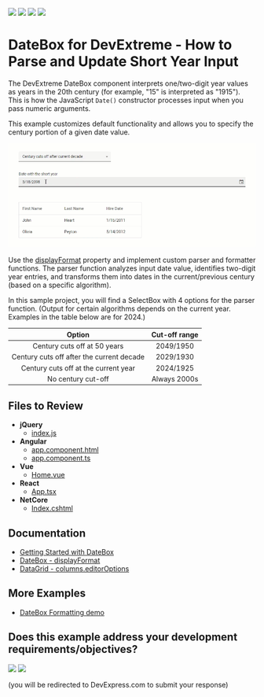 <!-- default badges list -->
![](https://img.shields.io/endpoint?url=https://codecentral.devexpress.com/api/v1/VersionRange/744047123/23.2.3%2B)
[![](https://img.shields.io/badge/Open_in_DevExpress_Support_Center-FF7200?style=flat-square&logo=DevExpress&logoColor=white)](https://supportcenter.devexpress.com/ticket/details/T1211517)
[![](https://img.shields.io/badge/📖_How_to_use_DevExpress_Examples-e9f6fc?style=flat-square)](https://docs.devexpress.com/GeneralInformation/403183)
[![](https://img.shields.io/badge/💬_Leave_Feedback-feecdd?style=flat-square)](#does-this-example-address-your-development-requirementsobjectives)
<!-- default badges end -->
# DateBox for DevExtreme - How to Parse and Update Short Year Input

The DevExtreme DateBox component interprets one/two-digit year values as years in the 20th century (for example, "15" is interpreted as "1915"). This is how the JavaScript `Date()` constructor processes input when you pass numeric arguments.

This example customizes default functionality and allows you to specify the century portion of a given date value.  

![DateBox - standalone and in DataGrid - with parsed short dates](/date-box-parse-short-year-format.gif)

Use the [displayFormat](https://js.devexpress.com/Documentation/ApiReference/UI_Components/dxDateBox/Configuration/#displayFormat) property and implement custom parser and formatter functions. The parser function analyzes input date value, identifies two-digit year entries, and transforms them into dates in the current/previous century (based on a specific algorithm).

In this sample project, you will find a SelectBox with 4 options for the parser function. (Output for certain algorithms depends on the current year. Examples in the table below are for 2024.)

| Option | Cut-off range |
|:------:|:-------------:|
| Century cuts off at 50 years | 2049/1950 |
| Century cuts off after the current decade | 2029/1930 |
| Century cuts off at the current year | 2024/1925 |
| No century cut-off | Always 2000s |

## Files to Review

- **jQuery**
    - [index.js](jQuery/src/index.js)
- **Angular**
    - [app.component.html](Angular/src/app/app.component.html)
    - [app.component.ts](Angular/src/app/app.component.ts)
- **Vue**
    - [Home.vue](Vue/src/components/HomeContent.vue)
- **React**
    - [App.tsx](React/src/App.tsx)
- **NetCore**    
    - [Index.cshtml](ASP.NET%20Core/Views/Home/Index.cshtml)

## Documentation

- [Getting Started with DateBox](https://js.devexpress.com/Documentation/Guide/UI_Components/DateBox/Getting_Started_with_DateBox/)
- [DateBox - displayFormat](https://js.devexpress.com/Documentation/ApiReference/UI_Components/dxDateBox/Configuration/#displayFormat)
- [DataGrid - columns.editorOptions](https://js.devexpress.com/Documentation/ApiReference/UI_Components/dxDataGrid/Configuration/columns/#editorOptions)

## More Examples

- [DateBox Formatting demo](https://js.devexpress.com/Demos/WidgetsGallery/Demo/DateBox/Formatting/)
<!-- feedback -->
## Does this example address your development requirements/objectives?

[<img src="https://www.devexpress.com/support/examples/i/yes-button.svg"/>](https://www.devexpress.com/support/examples/survey.xml?utm_source=github&utm_campaign=devextreme-date-box-parse-short-year-format&~~~was_helpful=yes) [<img src="https://www.devexpress.com/support/examples/i/no-button.svg"/>](https://www.devexpress.com/support/examples/survey.xml?utm_source=github&utm_campaign=devextreme-date-box-parse-short-year-format&~~~was_helpful=no)

(you will be redirected to DevExpress.com to submit your response)
<!-- feedback end -->
